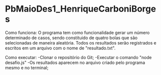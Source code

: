 # PbMaioDes1_HenriqueCarboniBorges
Como funciona:
O programa tem como funcionalidade gerar um número determinado de casos, sendo constituido de quatro bolas que são selecionadas de maneira aleatória. Todos os resultados serão registrados e escritos em um arquivo com o nome de "resultado.txt".

Como executar:
-Clonar o repositório do Git;
-Executar o comando "node desafio.js"
-Os resultados aparecem no arquivo criado pelo programa mesmo e no terminal;
